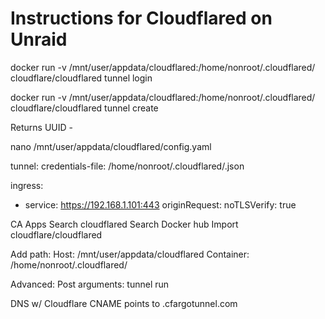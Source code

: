 # Instructions for Cloudflared on Unraid

docker run -v /mnt/user/appdata/cloudflared:/home/nonroot/.cloudflared/ cloudflare/cloudflared tunnel login

docker run -v /mnt/user/appdata/cloudflared:/home/nonroot/.cloudflared/ cloudflare/cloudflared tunnel create <name>

Returns UUID - <UUID>

nano /mnt/user/appdata/cloudflared/config.yaml

tunnel: <UUID>
credentials-file: /home/nonroot/.cloudflared/<UUID>.json

ingress:
  - service: https://192.168.1.101:443
    originRequest:
      noTLSVerify: true


CA Apps
Search cloudflared
Search  Docker hub
Import cloudflare/cloudflared

Add path: 
Host:  /mnt/user/appdata/cloudflared
Container: /home/nonroot/.cloudflared/

Advanced:
Post arguments: tunnel run <UUID>

DNS w/ Cloudflare
CNAME points to <UUID>.cfargotunnel.com

